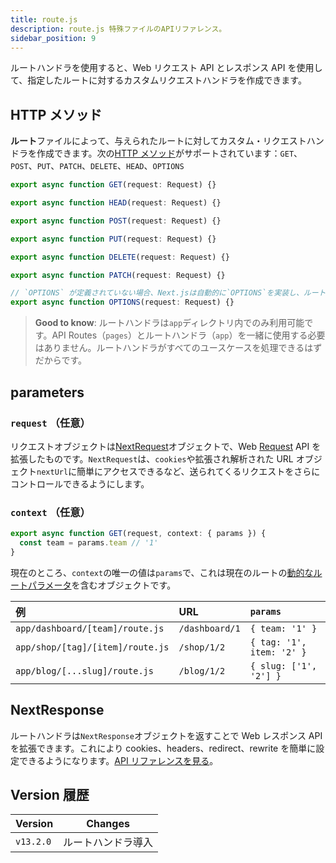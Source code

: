 ```yaml
---
title: route.js
description: route.js 特殊ファイルのAPIリファレンス。
sidebar_position: 9
---
```


ルートハンドラを使用すると、Web リクエスト API とレスポンス API を使用して、指定したルートに対するカスタムリクエストハンドラを作成できます。

## HTTP メソッド

**ルート**ファイルによって、与えられたルートに対してカスタム・リクエストハンドラを作成できます。次の[HTTP メソッド](https://developer.mozilla.org/en-US/docs/Web/HTTP/Methods)がサポートされています：`GET`、`POST`、`PUT`、`PATCH`、`DELETE`、`HEAD`、`OPTIONS`

```ts title="route.ts"
export async function GET(request: Request) {}

export async function HEAD(request: Request) {}

export async function POST(request: Request) {}

export async function PUT(request: Request) {}

export async function DELETE(request: Request) {}

export async function PATCH(request: Request) {}

// `OPTIONS` が定義されていない場合、Next.jsは自動的に`OPTIONS`を実装し、ルートハンドラで定義されている他のメソッドに応じて適切なレスポンス`Allow`ヘッダーを設定します。
export async function OPTIONS(request: Request) {}
```

> **Good to know**: ルートハンドラは`app`ディレクトリ内でのみ利用可能です。API Routes（`pages`）とルートハンドラ（`app`）を一緒に使用する必要はありません。ルートハンドラがすべてのユースケースを処理できるはずだからです。

## parameters

### `request` （任意）

リクエストオブジェクトは[NextRequest](/docs/app-router/api-reference/functions/next-request)オブジェクトで、Web [Request](https://developer.mozilla.org/en-US/docs/Web/API/Request) API を拡張したものです。`NextRequest`は、`cookies`や拡張され解析された URL オブジェクト`nextUrl`に簡単にアクセスできるなど、送られてくるリクエストをさらにコントロールできるようにします。

### `context` （任意）

```js title="app/dashboard/[team]/route.js"
export async function GET(request, context: { params }) {
  const team = params.team // '1'
}
```

現在のところ、`context`の唯一の値は`params`で、これは現在のルートの[動的なルートパラメータ](/docs/app-router/building-your-application/routing/dynamic-routes)を含むオブジェクトです。

| 例                               | URL            | `params`                  |
| :------------------------------- | :------------- | :------------------------ |
| `app/dashboard/[team]/route.js`  | `/dashboard/1` | `{ team: '1' }`           |
| `app/shop/[tag]/[item]/route.js` | `/shop/1/2`    | `{ tag: '1', item: '2' }` |
| `app/blog/[...slug]/route.js`    | `/blog/1/2`    | `{ slug: ['1', '2'] }`    |

## NextResponse

ルートハンドラは`NextResponse`オブジェクトを返すことで Web レスポンス API を拡張できます。これにより cookies、headers、redirect、rewrite を簡単に設定できるようになります。[API リファレンスを見る](/docs/app-router/api-reference/functions/next-response)。

## Version 履歴

| Version   | Changes            |
| --------- | ------------------ |
| `v13.2.0` | ルートハンドラ導入 |
